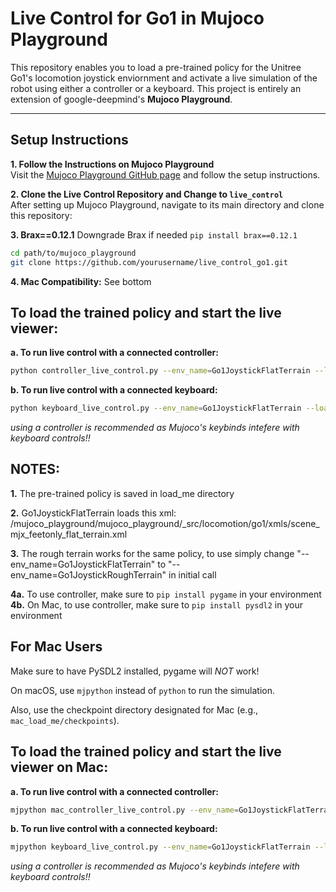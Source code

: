 # Live Control for Go1 in Mujoco Playground

This repository enables you to load a pre-trained policy for the Unitree Go1's locomotion joystick enviornment and activate a live simulation of the robot using either a controller or a keyboard. This project is entirely an extension of google-deepmind's **Mujoco Playground**.

---

## Setup Instructions

**1. Follow the Instructions on Mujoco Playground**  
Visit the [Mujoco Playground GitHub page](https://github.com/google-deepmind/mujoco_playground/) and follow the setup instructions.

**2. Clone the Live Control Repository and Change to `live_control`**  
After setting up Mujoco Playground, navigate to its main directory and clone this repository:

**3. Brax==0.12.1**
Downgrade Brax if needed `pip install brax==0.12.1`

```bash
cd path/to/mujoco_playground
git clone https://github.com/yourusername/live_control_go1.git
```

**4. Mac Compatibility:**
See bottom

## To load the trained policy and start the live viewer:

**a. To run live control with a connected controller:**

```bash
python controller_live_control.py --env_name=Go1JoystickFlatTerrain --load_checkpoint_path=load_me/checkpoints --play_only
```

**b. To run live control with a connected keyboard:**

```bash
python keyboard_live_control.py --env_name=Go1JoystickFlatTerrain --load_checkpoint_path=load_me/checkpoints --play_only
```

_using a controller is recommended as Mujoco's keybinds intefere with keyboard controls!!_

## NOTES:

**1.** The pre-trained policy is saved in load_me directory

**2.** Go1JoystickFlatTerrain loads this xml: /mujoco_playground/mujoco_playground/\_src/locomotion/go1/xmls/scene_mjx_feetonly_flat_terrain.xml

**3.** The rough terrain works for the same policy, to use simply change "--env_name=Go1JoystickFlatTerrain" to "--env_name=Go1JoystickRoughTerrain" in initial call

**4a.** To use controller, make sure to `pip install pygame` in your environment
**4b.** On Mac, to use controller, make sure to `pip install pysdl2` in your environment

## For Mac Users

Make sure to have PySDL2 installed, pygame will _NOT_ work!

On macOS, use `mjpython` instead of `python` to run the simulation.

Also, use the checkpoint directory designated for Mac (e.g., `mac_load_me/checkpoints`).

## To load the trained policy and start the live viewer on Mac:

**a. To run live control with a connected controller:**

```bash
mjpython mac_controller_live_control.py --env_name=Go1JoystickFlatTerrain --load_checkpoint_path=mac_load_me/checkpoints --play_only
```

**b. To run live control with a connected keyboard:**

```bash
mjpython keyboard_live_control.py --env_name=Go1JoystickFlatTerrain --load_checkpoint_path=mac_load_me/checkpoints --play_only
```

_using a controller is recommended as Mujoco's keybinds intefere with keyboard controls!!_
